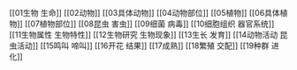 [[01生物 生命]]
[[02动物]]
[[03具体动物]]
[[04动物部位]]
[[05植物]]
[[06具体植物]]
[[07植物部位]]
[[08昆虫 害虫]]
[[09细菌 病毒]]
[[10细胞组织 器官系统]]
[[11生物属性 生物特性]]
[[12生物研究 生物现象]]
[[13生长 发育]]
[[14动物活动 昆虫活动]]
[[15鸣叫 啼叫]]
[[16开花 结果]]
[[17成熟]]
[[18繁殖 交配]]
[[19种群 进化]]













